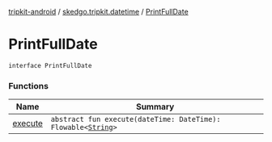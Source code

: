 [tripkit-android](../../index.md) / [skedgo.tripkit.datetime](../index.md) / [PrintFullDate](./index.md)

# PrintFullDate

`interface PrintFullDate`

### Functions

| Name | Summary |
|---|---|
| [execute](execute.md) | `abstract fun execute(dateTime: DateTime): Flowable<`[`String`](https://kotlinlang.org/api/latest/jvm/stdlib/kotlin/-string/index.html)`>` |
